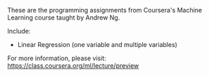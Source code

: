 These are the programming assignments from Coursera's Machine Learning course taught by Andrew Ng.

Include:
- Linear Regression (one variable and multiple variables)



For more information, please visit:
https://class.coursera.org/ml/lecture/preview
